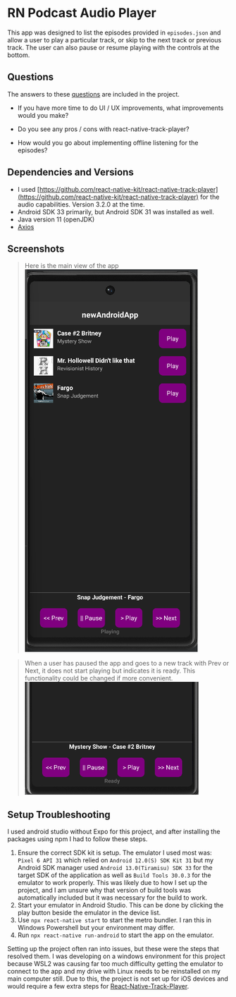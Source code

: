 # RN Podcast Audio Player

This app was designed to list the episodes provided in `episodes.json` and allow a user to play a particular track, or skip to the next track or previous track. The user can also pause or resume playing with the controls at the bottom. 

## Questions

The answers to these [questions](./assets/answers.md) are included in the project.

* If you have more time to do UI / UX improvements, what improvements would you make?

* Do you see any pros / cons with react-native-track-player?

* How would you go about implementing offline listening for the episodes?

## Dependencies and Versions

* I used [https://github.com/react-native-kit/react-native-track-player](https://github.com/react-native-kit/react-native-track-player) for the audio capabilities. Version 3.2.0 at the time.
* Android SDK 33 primarily, but Android SDK 31 was installed as well.
* Java version 11 (openJDK)
* [Axios](https://github.com/axios/axios)

## Screenshots

> Here is the main view of the app
![Application](./assets/appview.png)

> When a user has paused the app and goes to a new track with Prev or Next, it does not start playing but indicates it is ready. This functionality could be changed if more convenient.
![Paused](./assets/trackNotStarted.png)

## Setup Troubleshooting

I used android studio without Expo for this project, and after installing the packages using npm I had to follow these steps.

1. Ensure the correct SDK kit is setup. The emulator I used most was: `Pixel 6 API 31` which relied on `Android 12.0(S) SDK Kit 31` but my Android SDK manager used `Android 13.0(Tiramisu) SDK 33` for the target SDK of the application as well as `Build Tools 30.0.3` for the emulator to work properly. This was likely due to how I set up the project, and I am unsure why that version of build tools was automatically included but it was necessary for the build to work.
2. Start your emulator in Android Studio. This can be done by clicking the play button beside the emulator in the device list.
3. Use `npx react-native start` to start the metro bundler. I ran this in Windows Powershell but your environment may differ.
4. Run `npx react-native run-android` to start the app on the emulator. 

Setting up the project often ran into issues, but these were the steps that resolved them. I was developing on a windows environment for this project because WSL2 was causing far too much difficulty getting the emulator to connect to the app and my drive with Linux needs to be reinstalled on my main computer still.  Due to this, the project is not set up for iOS devices and would require a few extra steps for [React-Native-Track-Player](https://github.com/react-native-kit/react-native-track-player).